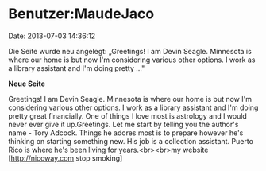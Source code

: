 Benutzer:MaudeJaco
==================

Date: 2013-07-03 14:36:12

Die Seite wurde neu angelegt: „Greetings! I am Devin Seagle. Minnesota
is where our home is but now I\'m considering various other options. I
work as a library assistant and I\'m doing pretty ..."

**Neue Seite**

<div>

Greetings! I am Devin Seagle. Minnesota is where our home is but now
I\'m considering various other options. I work as a library assistant
and I\'m doing pretty great financially. One of things I love most is
astrology and I would never ever give it up.Greetings. Let me start by
telling you the author\'s name - Tory Adcock. Things he adores most is
to prepare however he\'s thinking on starting something new. His job is
a collection assistant. Puerto Rico is where he\'s been living for
years.\<br\>\<br\>my website \[http://nicoway.com stop smoking\]

</div>

